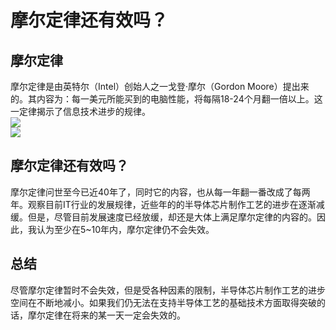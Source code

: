 # 摩尔定律还有效吗？
## 摩尔定律
摩尔定律是由英特尔（Intel）创始人之一戈登·摩尔（Gordon Moore）提出来的。其内容为：每一美元所能买到的电脑性能，将每隔18-24个月翻一倍以上。这一定律揭示了信息技术进步的规律。  
![](https://baike.baidu.com/pic/%E6%91%A9%E5%B0%94%E5%AE%9A%E5%BE%8B/350634/0/3b87e950352ac65c6682bb4ef9f2b21193138a0c?fr=lemma&ct)  
![](http://image.baidu.com/search/detail?ct=503316480&z=undefined&tn=baiduimagedetail&ipn=d&word=%E6%91%A9%E5%B0%94%E5%AE%9A%E5%BE%8B%E5%A4%B1%E6%95%88&step_word=&ie=utf-8&in=&cl=2&lm=-1&st=undefined&cs=2410617518,3560932236&os=590564696,2156878347&simid=0,0&pn=6&rn=1&di=114765029830&ln=1902&fr=&fmq=1541032559131_R&fm=&ic=undefined&s=undefined&se=&sme=&tab=0&width=undefined&height=undefined&face=undefined&is=0,0&istype=0&ist=&jit=&bdtype=0&spn=0&pi=0&gsm=0&objurl=http%3A%2F%2Fb.36krcnd.com%2Fnil_class%2F1e0bd7a3-0f89-4e6c-baa0-6cf3aba10e37%2F640.jpg%2521heading&rpstart=0&rpnum=0&adpicid=0)
## 摩尔定律还有效吗？
摩尔定律问世至今已近40年了，同时它的内容，也从每一年翻一番改成了每两年。观察目前IT行业的发展规律，近些年的的半导体芯片制作工艺的进步在逐渐减缓。但是，尽管目前发展速度已经放缓，却还是大体上满足摩尔定律的内容的。因此，我认为至少在5~10年内，摩尔定律仍不会失效。
## 总结
尽管摩尔定律暂时不会失效，但是受各种因素的限制，半导体芯片制作工艺的进步空间在不断地减小。如果我们仍无法在支持半导体工艺的基础技术方面取得突破的话，摩尔定律在将来的某一天一定会失效的。
